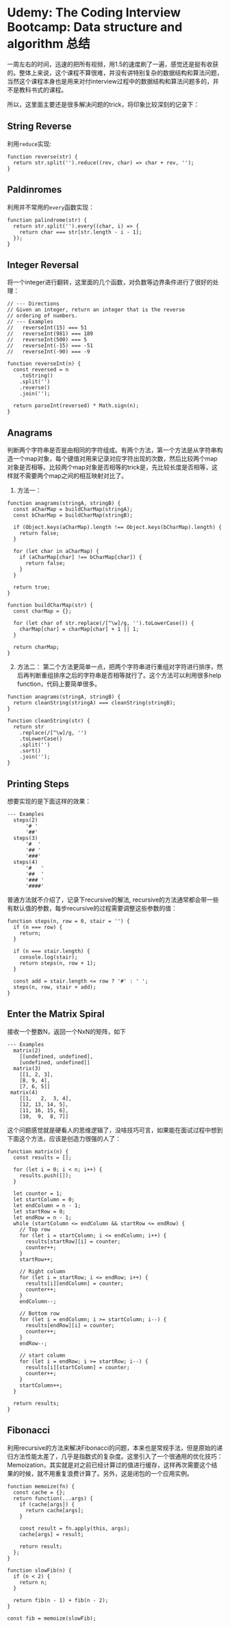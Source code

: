 # Udemy: The Coding Interview Bootcamp: Data structure and algorithm 总结
 一周左右的时间，迅速的把所有视频，用1.5的速度刷了一遍，感觉还是挺有收获的。整体上来说，这个课程不算很难，并没有讲特别复杂的数据结构和算法问题，当然这个课程本身也是用来对付interview过程中的数据结构和算法问题多的，并不是教科书式的课程。

所以，这里面主要还是很多解决问题的trick，将印象比较深刻的记录下：

## String Reverse

利用`reduce`实现:

```
function reverse(str) {
  return str.split('').reduce((rev, char) => char + rev, '');
}
```
## Paldinromes
利用并不常用的`every`函数实现：
```
function palindrome(str) {
  return str.split('').every((char, i) => {
    return char === str[str.length - i - 1];
  });
}
```
## Integer Reversal
将一个integer进行翻转，这里面的几个函数，对负数等边界条件进行了很好的处理：
```
// --- Directions
// Given an integer, return an integer that is the reverse
// ordering of numbers.
// --- Examples
//   reverseInt(15) === 51
//   reverseInt(981) === 189
//   reverseInt(500) === 5
//   reverseInt(-15) === -51
//   reverseInt(-90) === -9

function reverseInt(n) {
  const reversed = n
    .toString()
    .split('')
    .reverse()
    .join('');

  return parseInt(reversed) * Math.sign(n);
}
```
## Anagrams
判断两个字符串是否是由相同的字符组成。有两个方法，第一个方法是从字符串构造一个map对象，每个键值对用来记录对应字符出现的次数，然后比较两个map对象是否相等。比较两个map对象是否相等的trick是，先比较长度是否相等，这样就不需要两个map之间的相互映射对比了。<br> 
1. 方法一：
```
function anagrams(stringA, stringB) {
  const aCharMap = buildCharMap(stringA);
  const bCharMap = buildCharMap(stringB);

  if (Object.keys(aCharMap).length !== Object.keys(bCharMap).length) {
    return false;
  }

  for (let char in aCharMap) {
    if (aCharMap[char] !== bCharMap[char]) {
      return false;
    }
  }

  return true;
}

function buildCharMap(str) {
  const charMap = {};

  for (let char of str.replace(/[^\w]/g, '').toLowerCase()) {
    charMap[char] = charMap[char] + 1 || 1;
  }

  return charMap;
}
```
2. 方法二：
第二个方法更简单一点，把两个字符串进行重组对字符进行排序，然后再判断重组排序之后的字符串是否相等就行了。这个方法可以利用很多help function，代码上要简单很多。
```
function anagrams(stringA, stringB) {
  return cleanString(stringA) === cleanString(stringB);
}

function cleanString(str) {
  return str
    .replace(/[^\w]/g, '')
    .toLowerCase()
    .split('')
    .sort()
    .join('');
}
```
## Printing Steps
想要实现的是下面这样的效果：
```
--- Examples
  steps(2)
      '# '
      '##'
  steps(3)
      '#  '
      '## '
      '###'
  steps(4)
      '#   '
      '##  '
      '### '
      '####'
```
普通方法就不介绍了，记录下recursive的解法, recursive的方法通常都会带一些有默认值的参数，每步recursive的过程需要调整这些参数的值：
```
function steps(n, row = 0, stair = '') {
  if (n === row) {
    return;
  }

  if (n === stair.length) {
    console.log(stair);
    return steps(n, row + 1);
  }

  const add = stair.length <= row ? '#' : ' ';
  steps(n, row, stair + add);
}
```

## Enter the Matrix Spiral
接收一个整数N，返回一个NxN的矩阵，如下
```
--- Examples
  matrix(2)
    [[undefined, undefined],
    [undefined, undefined]]
  matrix(3)
    [[1, 2, 3],
    [8, 9, 4],
    [7, 6, 5]]
 matrix(4)
    [[1,   2,  3, 4],
    [12, 13, 14, 5],
    [11, 16, 15, 6],
    [10,  9,  8, 7]]
```
这个问题感觉就是硬看人的思维逻辑了，没啥技巧可言，如果能在面试过程中想到下面这个方法，应该是创造力很强的人了：
```
function matrix(n) {
  const results = [];

  for (let i = 0; i < n; i++) {
    results.push([]);
  }

  let counter = 1;
  let startColumn = 0;
  let endColumn = n - 1;
  let startRow = 0;
  let endRow = n - 1;
  while (startColumn <= endColumn && startRow <= endRow) {
    // Top row
    for (let i = startColumn; i <= endColumn; i++) {
      results[startRow][i] = counter;
      counter++;
    }
    startRow++;

    // Right column
    for (let i = startRow; i <= endRow; i++) {
      results[i][endColumn] = counter;
      counter++;
    }
    endColumn--;

    // Bottom row
    for (let i = endColumn; i >= startColumn; i--) {
      results[endRow][i] = counter;
      counter++;
    }
    endRow--;

    // start column
    for (let i = endRow; i >= startRow; i--) {
      results[i][startColumn] = counter;
      counter++;
    }
    startColumn++;
  }

  return results;
}
```
## Fibonacci
利用recursive的方法来解决Fibonacci的问题，本来也是常规手法，但是原始的递归方法性能太差了，几乎是指数式的复杂度。这里引入了一个很通用的优化技巧：Memoization，其实就是对之前已经计算过的值进行缓存，这样再次需要这个结果的时候，就不用重复浪费计算了。另外，这是闭包的一个应用实例。
```
function memoize(fn) {
  const cache = {};
  return function(...args) {
    if (cache[args]) {
      return cache[args];
    }

    const result = fn.apply(this, args);
    cache[args] = result;

    return result;
  };
}

function slowFib(n) {
  if (n < 2) {
    return n;
  }

  return fib(n - 1) + fib(n - 2);
}

const fib = memoize(slowFib);
```

